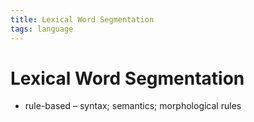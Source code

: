 ```yaml
---
title: Lexical Word Segmentation
tags: language
---
```


# Lexical Word Segmentation
- rule-based – syntax; semantics; morphological rules


































